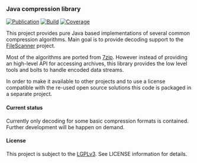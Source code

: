 ### Java compression library
[![Publication](https://img.shields.io/maven-central/v/de.carne/java-compression)](https://search.maven.org/artifact/de.carne/java-compression)
[![Build](https://github.com/hdecarne-github/java-compression/actions/workflows/build-on-linux.yml/badge.svg)](https://github.com/hdecarne-github/java-compression/actions/workflows/build-on-linux.yml)
[![Coverage](https://sonarcloud.io/api/project_badges/measure?project=de.carne%3Ajava-compression&metric=coverage)](https://sonarcloud.io/dashboard?id=de.carne%3Ajava-compression)

This project provides pure Java based implementations of several common compression algorithms.
Main goal is to provide decoding support to the [FileScanner](https://www.filescanner.org) project.

Most of the algorithms are ported from [7zip](http://7zip.org). However instead of providing an high-level API for
accessing archives, this library provides the low level tools and bolts to handle encoded data streams.

In order to make it available to other projects and to use a license compatible with the re-used open source
solutions this code is packaged in a separate project.

#### Current status
Currently only decoding for some basic compression formats is contained. Further development will be happen on demand.

#### License
This project is subject to the [LGPLv3](http://www.gnu.org/licenses/lgpl-3.0.en.html).
See LICENSE information for details.
